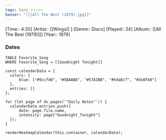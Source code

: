 ```yaml
---
tags: Song ⭐⭐⭐⭐⭐ 
banner: "![[All The Best (1979).jpg]]"
---
```

[Time:: 4:20]
[Artist:: [[Wings]] ]
[Genre:: Disco]
[Played:: 24]
[Album:: [[All The Best (1979)]]]
[Year:: 1979]
### Dates
````dataview
TABLE Favorite_Song
WHERE Favorite_Song = [[Goodnight Tonight]]
````
  ```dataviewjs
const calendarData = { 
	colors: { 
		blue: ["#9ccfd8", "#5BAAB8", "#57A1BB", "#5da8c7", "#3e8fb0"] 
	}, 
	entries: [] 
}; 

for (let page of dv.pages('"Daily Notes"')) { 
	calendarData.entries.push({ 
		date: page.file.name, 
		intensity: page["Goodnight_Tonight"]
	}); 
} 

renderHeatmapCalendar(this.container, calendarData);
```
